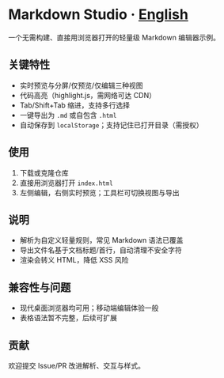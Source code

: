 # Markdown Studio · [English](README.en.md)

一个无需构建、直接用浏览器打开的轻量级 Markdown 编辑器示例。

## 关键特性

- 实时预览与分屏/仅预览/仅编辑三种视图
- 代码高亮（highlight.js，需网络可达 CDN）
- Tab/Shift+Tab 缩进，支持多行选择
- 一键导出为 `.md` 或自包含 `.html`
- 自动保存到 `localStorage`；支持记住已打开目录（需授权）

## 使用

1. 下载或克隆仓库
2. 直接用浏览器打开 `index.html`
3. 左侧编辑，右侧实时预览；工具栏可切换视图与导出

## 说明

- 解析为自定义轻量规则，常见 Markdown 语法已覆盖
- 导出文件名基于文档标题/首行，自动清理不安全字符
- 渲染会转义 HTML，降低 XSS 风险

## 兼容性与问题

- 现代桌面浏览器均可用；移动端编辑体验一般
- 表格语法暂不完整，后续可扩展

## 贡献

欢迎提交 Issue/PR 改进解析、交互与样式。
